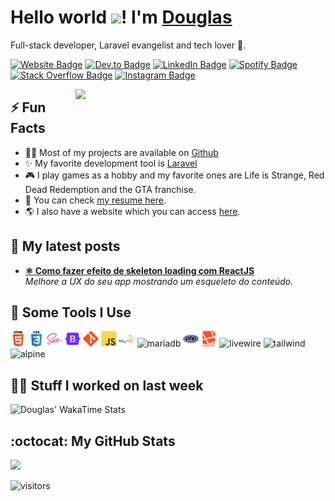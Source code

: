 
<h1>Hello world <img src = "https://raw.githubusercontent.com/MartinHeinz/MartinHeinz/master/wave.gif" width = 25px />! I'm <a href="https://douglasgoulart.com">Douglas</a></h1> 
<p>
    Full-stack developer, Laravel evangelist and tech lover 💖.
</p>
<p>
    <a href="https://douglasgoulart.com" target="_blank" rel="noreferrer"><img src="https://img.shields.io/badge/-douglasgoulart.com-107BEB?style=flat-square&amp;labelColor=107BEB&amp;logo=Firefox&amp;link=https://douglasgoulart.com" target="_blank" rel="noreferrer" alt="Website Badge"></a> 
    <a href="https://dev.to/doougui" target="_blank" rel="noreferrer"><img src="https://img.shields.io/badge/-@douglaspigoulart-E5989B?style=flat-square&amp;labelColor=E5989B&amp;logo=Dev.to&amp;link=https://dev.to/doougui" alt="Dev.to Badge"></a> 
    <a href="https://www.linkedin.com/in/douglaspigoulart/" target="_blank" rel="noreferrer"><img src="https://img.shields.io/badge/-@douglaspigoulart-0077B5?style=flat-square&amp;labelColor=0077B5&amp;logo=LinkedIn&amp;link=https://www.linkedin.com/in/douglaspigoulart/" alt="LinkedIn Badge"></a> 
    <a href="https://open.spotify.com/user/doouugui" target="_blank" rel="noreferrer"><img src="https://img.shields.io/badge/-@doouugui%20-1ED760?style=flat-square&amp;labelColor=fff&amp;logo=Spotify&amp;link=https://open.spotify.com/user/doouugui" alt="Spotify Badge"></a>
    <a href="https://stackoverflow.com/users/10859734/doougui" target="_blank" rel="noreferrer"><img src="https://img.shields.io/badge/-@doougui-f48024?style=flat&labelColor=f48024&logo=stackoverflow&logoColor=white&link=https://stackoverflow.com/users/10859734/doougui" alt="Stack Overflow Badge"></a> 
    <a href="https://instagram.com/doug_pg" target="_blank" rel="noreferrer"><img src="https://img.shields.io/badge/-@doug_pg-purple?style=flat&logo=instagram&logoColor=white&link=https://instagram.com/doug_pg/" alt="Instagram Badge"></a>
</p>

<img align="right" src="https://media.giphy.com/media/btTrrWDAyop8c/giphy.gif" width="400" />

<h2>⚡️ Fun Facts</h2>
<ul>
    <li>👨‍💻 Most of my projects are available on <a href="https://github.com/doougui">Github</a></li>
    <li>✨ My favorite development tool is <a href="https://laravel.com/" target="_blank" rel="noreferrer">Laravel</a></li>
    <li>🎮 I play games as a hobby and my favorite ones are Life is Strange, Red Dead Redemption and the GTA franchise.</li>
    <li>📄 You can check <a href="https://github.com/doougui/resume">my resume here</a>.</li>
    <li>🌎 I also have a website which you can access <a href="https://douglasgoulart.com">here</a>.</li>	  
</ul>

<h2>📘 My latest posts</h2>
<ul>
  <li><a href="https://dev.to/doougui/como-fazer-efeito-de-skeleton-loading-com-react-hooks-23hp"><b>⚛️ Como fazer efeito de skeleton loading com ReactJS</b></a><br/><i>Melhore a UX do seu app mostrando um esqueleto do conteúdo.</i></li>
</ul>

<h2>🚀 Some Tools I Use</h2>
<p align="left">
    <img src="https://raw.githubusercontent.com/devicons/devicon/master/icons/html5/html5-original-wordmark.svg" alt="html5" width="25"  />
    <img src="https://raw.githubusercontent.com/devicons/devicon/master/icons/css3/css3-original-wordmark.svg" alt="css3" width="25"  />
    <img src="https://raw.githubusercontent.com/devicons/devicon/master/icons/sass/sass-original.svg" alt="css3" width="25"  />
    <img src="https://raw.githubusercontent.com/devicons/devicon/master/icons/bootstrap/bootstrap-plain.svg" alt="bootstrap" width="25"  />
    <img src="https://raw.githubusercontent.com/devicons/devicon/master/icons/git/git-original.svg" alt="git" width="25"  />
    <img src="https://raw.githubusercontent.com/devicons/devicon/master/icons/javascript/javascript-original.svg" alt="javascript" width="25"  />
    <img src="https://raw.githubusercontent.com/devicons/devicon/master/icons/mysql/mysql-original-wordmark.svg" alt="mysql" width="25"  />
    <img src="https://mariadb.com/wp-content/uploads/2019/11/mariadb-logo-vertical_white.svg" alt="mariadb" width="25"  />
    <img src="https://raw.githubusercontent.com/devicons/devicon/master/icons/php/php-original.svg" alt="php" width="25"  />
    <img src="https://raw.githubusercontent.com/devicons/devicon/master/icons/laravel/laravel-plain-wordmark.svg" alt="laravel" width="25" />
    <img src="https://laracasts.com/images/topics/icons/livewire-logo.svg" alt="livewire" width="25" />
    <img src="https://laracasts.com/images/topics/icons/tailwind-logo.svg" alt="tailwind" width="25" />
    <img src="https://laracasts.com/images/topics/icons/alpine-logo.svg" alt="alpine" width="25" />
</p>

<h2>👨‍💻 Stuff I worked on last week</h2>
<img src="https://github-readme-stats.vercel.app/api/wakatime?username=@Doougui&show_icons=true&title_color=fff&icon_color=79ff97&text_color=9f9f9f&bg_color=151515" alt="Douglas' WakaTime Stats">

<h2>:octocat: My GitHub Stats</h2>
<a href="https://github.com/anuraghazra/github-readme-stats">
<img src="https://github-readme-stats.vercel.app/api/?username=doougui&show_icons=true&title_color=fff&icon_color=79ff97&text_color=9f9f9f&bg_color=151515" />
</a>

<p><img src="https://visitor-badge.glitch.me/badge?page_id=doougui.doougui" alt="visitors"></p>